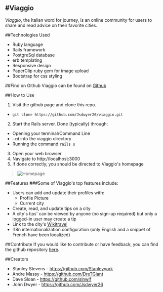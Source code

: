 #Viaggio
-
*Viaggio*, the Italian word for journey, is an online community for users to share and read advice on their favorite cities.

##Technologies Used
- Ruby language 
- Rails framework
- PostgreSql database
- erb templating
- Responsive design
- PaperClip ruby gem for image upload
- Bootstrap for css styling

##Find on Github
Viaggio can be found on [Github](https://github.com/Jsdwyer26/viaggio)

##How to Use 
1. Visit the github page and clone this repo. 
 - `git clone https://github.com/Jsdwyer26/viaggio.git` 
2. Start the Rails server. Done (typically) through:
 - Opening your terminal/Command Line
 - `~cd` into the viaggio directory
 - Running the command `rails s`
3. Open your web browser
4. Navigate to http://localhost:3000  
5. If done correctly, you should be directed to Viaggio's homepage

>![Homepage](http://i.imgur.com/emEvVyT.jpg)

##Features
###Some of Viaggio's top features include:

- Users can add and update their profiles with:
	- Profile Picture
	- Current city
- Create, read, and update tips on a city
- A city's tips' can be viewed by anyone (no sign-up required) but only a logged-in user may create a tip
- Link to the city's [Wikitravel](http://wikitravel.org/en/Main_Page)
- I18n internationalization configuration (only English and a snippet of French have been localized) 


##Contribute
If you would like to contribute or have feedback, you can find the github repository [here](https://github.com/Jsdwyer26/viaggio).


##Creators
 - Stanley Stevens  - <https://github.com/Stanleyyork>
 - Andre Massy  -  <https://github.com/DreTGiant>
 - Dave Sloan  -  <https://github.com/slnwlf>
 - John Dwyer  -  <https://github.com/Jsdwyer26>
